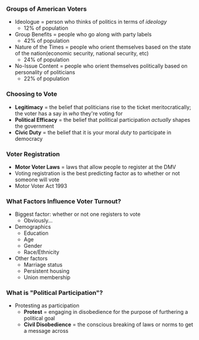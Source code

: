 ### Groups of American Voters
- Ideologue = person who thinks of politics in terms of *ideology*
    * 12% of population
- Group Benefits = people who go along with party labels
    * 42% of population
- Nature of the Times = people who orient themselves based on the state of the nation(economic security, national security, etc)
    * 24% of population
- No-Issue Content = people who orient themselves politically based on personality of politicians
    * 22% of population

### Choosing to Vote
- **Legitimacy** = the belief that politicians rise to the ticket meritocratically; the voter has a say in *who* they're voting for
- **Political Efficacy** = the belief that political participation *actually* shapes the government
- **Civic Duty** = the belief that it is your moral *duty* to participate in democracy

### Voter Registration
- **Motor Voter Laws** = laws that allow people to register at the DMV
- Voting registration is the best predicting factor as to whether or not someone will vote
- Motor Voter Act 1993

### What Factors Influence Voter Turnout?
- Biggest factor: whether or not one registers to vote
    * Obviously...
- Demographics
    * Education
    * Age
    * Gender
    * Race/Ethnicity
- Other factors
    * Marriage status
    * Persistent housing
    * Union membership

### What is "Political Participation"?
- Protesting as participation
    * **Protest** = engaging in disobedience for the purpose of furthering a political goal
    * **Civil Disobedience** = the conscious breaking of laws or norms to get a message across


